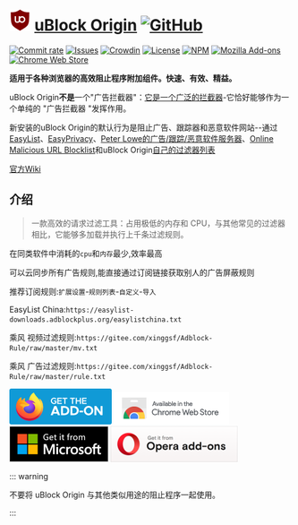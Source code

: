 # <img  src="https://raw.githubusercontent.com/gorhill/uBlock/master/doc/img/icon38@2x.png" height="38" width="38"> [uBlock Origin](https://github.com/gorhill/uBlock) [![GitHub](https://img.shields.io/badge/-GitHub-24292f?style=plastic&logo=GitHub&logoColor=ffffff)](https://github.com/gorhill/uBlock)

[![Commit rate](https://img.shields.io/github/commit-activity/m/gorhill/ublock?label=Commits)](https://github.com/gorhill/uBlock/commits/master)
[![Issues](https://img.shields.io/github/issues/uBlockOrigin/uBlock-issues)](https://github.com/uBlockOrigin/uBlock-issues/issues)
[![Crowdin](https://d322cqt584bo4o.cloudfront.net/ublock/localized.svg)](https://crowdin.com/project/ublock)
[![License](https://img.shields.io/badge/License-GPLv3-blue.svg)](https://github.com/gorhill/uBlock/blob/master/LICENSE.txt)
[![NPM](https://img.shields.io/npm/v/@gorhill/ubo-core)](https://www.npmjs.com/package/@gorhill/ubo-core)
[![Mozilla Add-ons](https://img.shields.io/amo/rating/ublock-origin?label=Firefox)](https://addons.mozilla.org/firefox/addon/ublock-origin/)
[![Chrome Web Store](https://img.shields.io/chrome-web-store/rating/cjpalhdlnbpafiamejdnhcphjbkeiagm?label=Chrome)](https://chrome.google.com/webstore/detail/ublock-origin/cjpalhdlnbpafiamejdnhcphjbkeiagm)

**适用于各种浏览器的高效阻止程序附加组件。快速、有效、精益。**

uBlock Origin**不是**一个"广告拦截器"：[它是一个广泛的拦截器](https://github.com/gorhill/uBlock/wiki/Blocking-mode)-它恰好能够作为一个单纯的 "广告拦截器 "发挥作用。

新安装的uBlock Origin的默认行为是阻止广告、跟踪器和恶意软件网站--通过[EasyList](https://easylist.github.io/#easylist)、[EasyPrivacy](https://easylist.github.io/#easyprivacy)、[Peter Lowe的广告/跟踪/恶意软件服务器](https://pgl.yoyo.org/adservers/policy.php)、[Online Malicious URL Blocklist](https://gitlab.com/curben/urlhaus-filter#urlhaus-malicious-url-blocklist)和uBlock Origin[自己的过滤器列表](https://github.com/uBlockOrigin/uAssets/tree/master/filters)

[官方Wiki](https://github.com/fang5566/uBlock/wiki)

## 介绍

>一款高效的请求过滤工具：占用极低的内存和 CPU，与其他常见的过滤器相比，它能够多加载并执行上千条过滤规则。

在同类软件中消耗的`cpu`和`内存`最少,效率最高

可以云同步所有广告规则,能直接通过订阅链接获取别人的广告屏蔽规则

推荐订阅规则:`扩展设置`-`规则列表`-`自定义`-`导入`

EasyList China:`https://easylist-downloads.adblockplus.org/easylistchina.txt`

乘风 视频过滤规则:`https://gitee.com/xinggsf/Adblock-Rule/raw/master/mv.txt`

乘风 广告过滤规则:`https://gitee.com/xinggsf/Adblock-Rule/raw/master/rule.txt`

[![Firefox 附加组件](../../../.vuepress/public/Badge/firefox.png)](https://addons.mozilla.org/firefox/addon/ublock-origin/)
[![Chrome 网上应用店](../../../.vuepress/public/Badge/chrome.png)](https://chrome.google.com/webstore/detail/ublock-origin/cjpalhdlnbpafiamejdnhcphjbkeiagm)
[![Edge 外接程序 BETA](../../../.vuepress/public/Badge/edge.png)](https://microsoftedge.microsoft.com/addons/detail/ublock-origin/odfafepnkmbhccpbejgmiehpchacaeak)
[![Opera](../../../.vuepress/public/Badge/opera.png)](https://addons.opera.com/extensions/details/ublock/)

::: warning

不要将 uBlock Origin 与其他类似用途的阻止程序一起使用。

:::